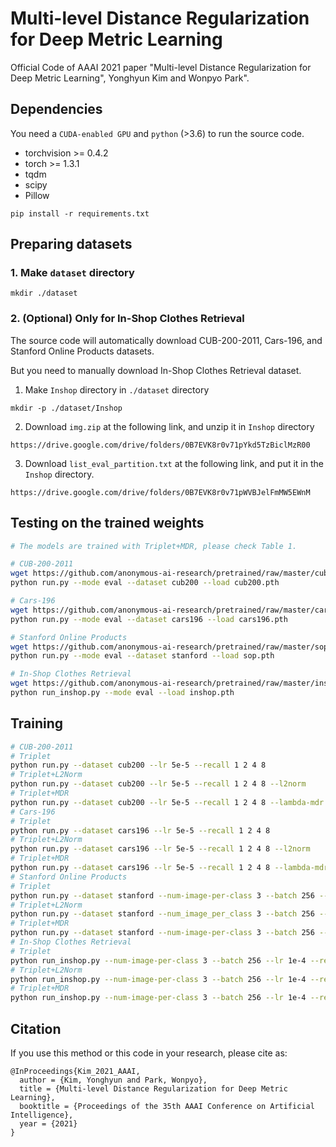 # Multi-level Distance Regularization for Deep Metric Learning

Official Code of AAAI 2021 paper "Multi-level Distance Regularization for Deep Metric Learning", Yonghyun Kim and Wonpyo Park".

## Dependencies

You need a `CUDA-enabled GPU` and `python` (>3.6) to run the source code.

- torchvision >= 0.4.2
- torch >= 1.3.1
- tqdm
- scipy
- Pillow


```
pip install -r requirements.txt
```

## Preparing datasets
### 1. Make `dataset` directory 
```
mkdir ./dataset
```
### 2. (Optional) Only for In-Shop Clothes Retrieval
The source code will automatically download CUB-200-2011, Cars-196, and Stanford Online Products datasets.


But you need to manually download In-Shop Clothes Retrieval dataset.


1. Make `Inshop` directory in `./dataset` directory
```
mkdir -p ./dataset/Inshop
```
2. Download `img.zip` at the following link, and unzip it in `Inshop` directory
```
https://drive.google.com/drive/folders/0B7EVK8r0v71pYkd5TzBiclMzR00
```
3. Download  `list_eval_partition.txt` at the following link, and put it in the `Inshop` directory.
```
https://drive.google.com/drive/folders/0B7EVK8r0v71pWVBJelFmMW5EWnM
```

##  Testing on the trained weights
```bash
# The models are trained with Triplet+MDR, please check Table 1.

# CUB-200-2011
wget https://github.com/anonymous-ai-research/pretrained/raw/master/cub200/cub200.pth
python run.py --mode eval --dataset cub200 --load cub200.pth

# Cars-196
wget https://github.com/anonymous-ai-research/pretrained/raw/master/cars196/cars196.pth
python run.py --mode eval --dataset cars196 --load cars196.pth

# Stanford Online Products
wget https://github.com/anonymous-ai-research/pretrained/raw/master/sop/sop.pth
python run.py --mode eval --dataset stanford --load sop.pth

# In-Shop Clothes Retrieval
wget https://github.com/anonymous-ai-research/pretrained/raw/master/inshop/inshop.pth
python run_inshop.py --mode eval --load inshop.pth
```

## Training
```bash
# CUB-200-2011
# Triplet
python run.py --dataset cub200 --lr 5e-5 --recall 1 2 4 8
# Triplet+L2Norm
python run.py --dataset cub200 --lr 5e-5 --recall 1 2 4 8 --l2norm
# Triplet+MDR
python run.py --dataset cub200 --lr 5e-5 --recall 1 2 4 8 --lambda-mdr 0.6 --nu-mdr 0.01
# Cars-196
# Triplet
python run.py --dataset cars196 --lr 5e-5 --recall 1 2 4 8
# Triplet+L2Norm
python run.py --dataset cars196 --lr 5e-5 --recall 1 2 4 8 --l2norm
# Triplet+MDR
python run.py --dataset cars196 --lr 5e-5 --recall 1 2 4 8 --lambda-mdr 0.2 --nu-mdr 0.01
# Stanford Online Products
# Triplet
python run.py --dataset stanford --num-image-per-class 3 --batch 256 --lr 1e-4 --recall 1 10 100 1000
# Triplet+L2Norm
python run.py --dataset stanford --num_image_per_class 3 --batch 256 --lr 1e-4 --recall 1 10 100 1000 --l2norm
# Triplet+MDR
python run.py --dataset stanford --num-image-per-class 3 --batch 256 --lr 1e-4 --recall 1 10 100 1000 --lambda-mdr 0.1 --nu-mdr 0.01
# In-Shop Clothes Retrieval
# Triplet
python run_inshop.py --num-image-per-class 3 --batch 256 --lr 1e-4 --recall 1 10 20 30 40 
# Triplet+L2Norm
python run_inshop.py --num-image-per-class 3 --batch 256 --lr 1e-4 --recall 1 10 20 30 40 --l2norm
# Triplet+MDR
python run_inshop.py --num-image-per-class 3 --batch 256 --lr 1e-4 --recall 1 10 20 30 40 --lambda-mdr 0.1 --nu-mdr 0.01
```

## Citation
If you use this method or this code in your research, please cite as:

```
@InProceedings{Kim_2021_AAAI,
  author = {Kim, Yonghyun and Park, Wonpyo},
  title = {Multi-level Distance Regularization for Deep Metric Learning},
  booktitle = {Proceedings of the 35th AAAI Conference on Artificial Intelligence},
  year = {2021}
}
```
